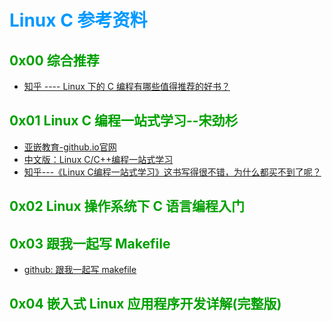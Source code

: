 # <font color=#0099ff> **Linux C 参考资料** </font> 

## <font color=#009A000> 0x00 综合推荐 </font> 

- <a href="https://www.zhihu.com/question/19791289" target="_blank">知乎 ---- Linux 下的 C 编程有哪些值得推荐的好书？
</a>



## <font color=#009A000> 0x01 Linux C 编程一站式学习--宋劲杉 </font> 

- <a href="https://akaedu.github.io/" target="_blank">亚嵌教育-github.io官网</a>
- <a href="http://songjinshan.com/akabook/zh/index.html" target="_blank">中文版：Linux C/C++编程一站式学习</a>
- <a href="https://www.zhihu.com/question/34069391" target="_blank">知乎---《Linux C编程一站式学习》这书写得很不错，为什么都买不到了呢？</a>



## <font color=#009A000> 0x02 Linux 操作系统下 C 语言编程入门 </font> 


## <font color=#009A000> 0x03 跟我一起写 Makefile </font> 

- <a href="https://github.com/seisman/how-to-write-makefile" target="_blank">github: 跟我一起写 makefile</a>

## <font color=#009A000> 0x04 嵌入式 Linux 应用程序开发详解(完整版) </font> 

 

